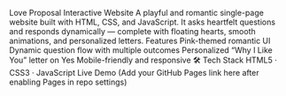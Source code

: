  Love Proposal Interactive Website
A playful and romantic single-page website built with HTML, CSS, and JavaScript.
It asks heartfelt questions and responds dynamically — complete with floating hearts, smooth animations, and personalized letters.
 Features
 Pink-themed romantic UI
 Dynamic question flow with multiple outcomes
 Personalized “Why I Like You” letter on Yes
Mobile-friendly and responsive
🛠 Tech Stack
HTML5 · CSS3 · JavaScript
 Live Demo
(Add your GitHub Pages link here after enabling Pages in repo settings)
